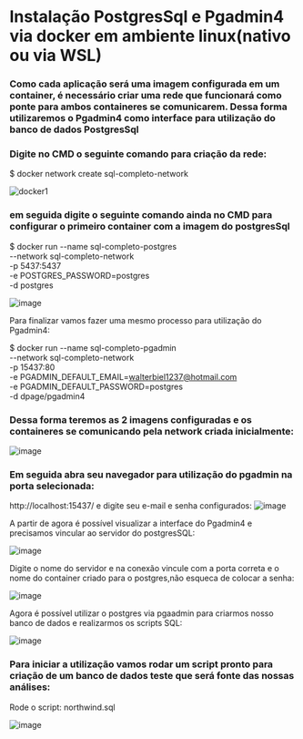 # Instalação PostgresSql e Pgadmin4 via docker em ambiente linux(nativo ou via WSL)

### Como cada aplicação será uma imagem configurada em um container, é necessário criar uma rede que funcionará como ponte para ambos containeres se comunicarem. Dessa forma utilizaremos o Pgadmin4 como interface para utilização do banco de dados PostgresSql

### Digite no CMD o seguinte comando para criação da rede:

$ docker network create sql-completo-network

![docker1](https://github.com/user-attachments/assets/03cc75dc-4152-42f9-9e9b-98018242b900)

### em seguida digite o seguinte comando ainda no CMD para configurar o primeiro container com a imagem do postgresSql

$ docker run --name sql-completo-postgres \
  --network sql-completo-network \
  -p 5437:5437 \
  -e POSTGRES_PASSWORD=postgres \
  -d postgres

![image](https://github.com/user-attachments/assets/c86c5d05-2d8f-4dfe-a276-4aaa51d274cc)

Para finalizar vamos fazer uma mesmo processo para utilização do Pgadmin4:

$ docker run --name sql-completo-pgadmin \
  --network sql-completo-network \
  -p 15437:80 \
  -e PGADMIN_DEFAULT_EMAIL=walterbiel1237@hotmail.com \
  -e PGADMIN_DEFAULT_PASSWORD=postgres \
  -d dpage/pgadmin4

  ### Dessa forma teremos as 2 imagens configuradas e os containeres se comunicando pela network criada inicialmente:
  
![image](https://github.com/user-attachments/assets/73459b40-f611-4970-b6d6-29d8d586fff8)

### Em seguida abra seu navegador para utilização do pgadmin na porta selecionada:
http://localhost:15437/ e digite seu e-mail e senha configurados:
![image](https://github.com/user-attachments/assets/0f47f32d-5d7c-4fe3-af77-43a7f29340da)

A partir de agora é possível visualizar a interface do Pgadmin4 e precisamos vincular ao servidor do postgresSQL:

![image](https://github.com/user-attachments/assets/56fef358-9eed-444c-b650-2937c65ea7af)

Digite o nome do servidor e na conexão vincule com a porta correta e o nome do container criado para o postgres,não esqueca de colocar a senha:

![image](https://github.com/user-attachments/assets/96ccaffc-86a4-460e-9e4c-a2ef1d9415d2)

Agora é possível utilizar o postgres via pgaadmin para criarmos nosso banco de dados e realizarmos os scripts SQL:

![image](https://github.com/user-attachments/assets/2cf4daf6-67fc-4da9-9402-5df2cc0d9d13)


### Para iniciar a utilização vamos rodar um script pronto para criação de um banco de dados teste que será fonte das nossas análises:
Rode o script: northwind.sql

![image](https://github.com/user-attachments/assets/4392257e-8b4d-4a8c-b5e9-e2100c1d8c51)




